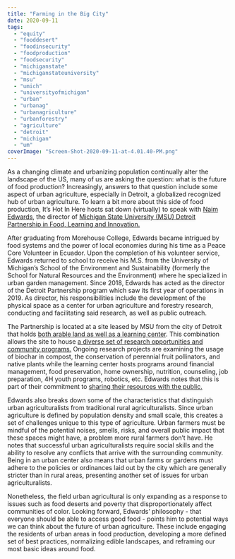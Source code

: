 ```yaml
---
title: "Farming in the Big City"
date: 2020-09-11
tags: 
  - "equity"
  - "fooddesert"
  - "foodinsecurity"
  - "foodproduction"
  - "foodsecurity"
  - "michiganstate"
  - "michiganstateuniversity"
  - "msu"
  - "umich"
  - "universityofmichigan"
  - "urban"
  - "urbanag"
  - "urbanagriculture"
  - "urbanforestry"
  - "agriculture"
  - "detroit"
  - "michigan"
  - "um"
coverImage: "Screen-Shot-2020-09-11-at-4.01.40-PM.png"
---
```


As a changing climate and urbanizing population continually alter the landscape of the US, many of us are asking the question: what is the future of food production? Increasingly, answers to that question include some aspect of urban agriculture, especially in Detroit, a globalized recognized hub of urban agriculture. To learn a bit more about this side of food production, It’s Hot In Here hosts sat down (virtually) to speak with [Naim Edwards](https://www.canr.msu.edu/people/naim-edwards), the director of [Michigan State University (MSU) Detroit Partnership in Food, Learning and Innovation.](https://www.canr.msu.edu/detroitpartnership/) 

After graduating from Morehouse College, Edwards became intrigued by food systems and the power of local economies during his time as a Peace Core Volunteer in Ecuador. Upon the completion of his volunteer service, Edwards returned to school to receive his M.S. from the University of Michigan’s School of the Environment and Sustainability (formerly the School for Natural Resources and the Environment) where he specialized in urban garden management. Since 2018, Edwards has acted as the director of the Detroit Partnership program which saw its first year of operations in 2019. As director, his responsibilities include the development of the physical space as a center for urban agriculture and forestry research, conducting and facilitating said research, as well as public outreach. 

The Partnership is located at a site leased by MSU from the city of Detroit that holds [both arable land as well as a learning center](https://www.canr.msu.edu/detroitpartnership/uploads/files/02%20180326%20MSU-D%20SPR%20L1.1.pdf). This combination allows the site to house [a diverse set of research opportunities and community programs.](https://msutoday.msu.edu/news/2017/msu-launches-partnership-for-urban-agriculture-in-detroit/) Ongoing research projects are examining the usage of biochar in compost, the conservation of perennial fruit pollinators, and native plants while the learning center hosts programs around financial management, food preservation, home ownership, nutrition, counseling, job preparation, 4H youth programs, robotics, etc. Edwards notes that this is part of their commitment to [sharing their resources with the public.](https://www.canr.msu.edu/detroitpartnership/photo-gallery)

Edwards also breaks down some of the characteristics that distinguish urban agriculturalists from traditional rural agriculturalists. Since urban agriculture is defined by population density and small scale, this creates a set of challenges unique to this type of agriculture. Urban farmers must be mindful of the potential noises, smells, risks, and overall public impact that these spaces might have, a problem more rural farmers don’t have. He notes that successful urban agriculturalists require social skills and the ability to resolve any conflicts that arrive with the surrounding community. Being in an urban center also means that urban farms or gardens must adhere to the policies or ordinances laid out by the city which are generally stricter than in rural areas, presenting another set of issues for urban agriculturalists. 

Nonetheless, the field urban agricultural is only expanding as a response to issues such as food deserts and poverty that disproportionately affect communities of color. Looking forward, Edwards’ philosophy - that everyone should be able to access good food - points him to potential ways we can think about the future of urban agriculture. These include engaging the residents of urban areas in food production, developing a more defined set of best practices, normalizing edible landscapes, and reframing our most basic ideas around food.
